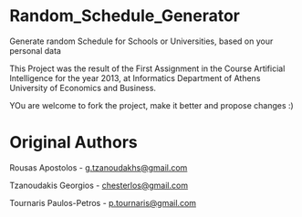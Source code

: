 Random_Schedule_Generator
=========================

Generate random Schedule for Schools or Universities, based on your personal data


This Project was the result of the First Assignment in the Course  Artificial Intelligence for the year 2013, at Informatics 
Department of Athens University of Economics and Business.

YOu are welcome to fork the project, make it better and propose changes :) 


Original Authors
================

Rousas Apostolos - g.tzanoudakhs@gmail.com

Tzanoudakis Georgios - chesterlos@gmail.com

Tournaris Paulos-Petros - p.tournaris@gmail.com	

